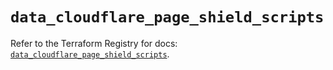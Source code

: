 # `data_cloudflare_page_shield_scripts`

Refer to the Terraform Registry for docs: [`data_cloudflare_page_shield_scripts`](https://registry.terraform.io/providers/cloudflare/cloudflare/5.6.0/docs/data-sources/page_shield_scripts).
